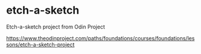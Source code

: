 # etch-a-sketch

Etch-a-sketch project from Odin Project

https://www.theodinproject.com/paths/foundations/courses/foundations/lessons/etch-a-sketch-project
